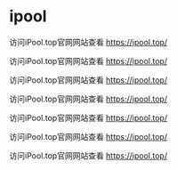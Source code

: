 # ipool
访问iPool.top官网网站查看
https://ipool.top/

访问iPool.top官网网站查看
https://ipool.top/


访问iPool.top官网网站查看
https://ipool.top/


访问iPool.top官网网站查看
https://ipool.top/


访问iPool.top官网网站查看
https://ipool.top/


访问iPool.top官网网站查看
https://ipool.top/


访问iPool.top官网网站查看
https://ipool.top/
